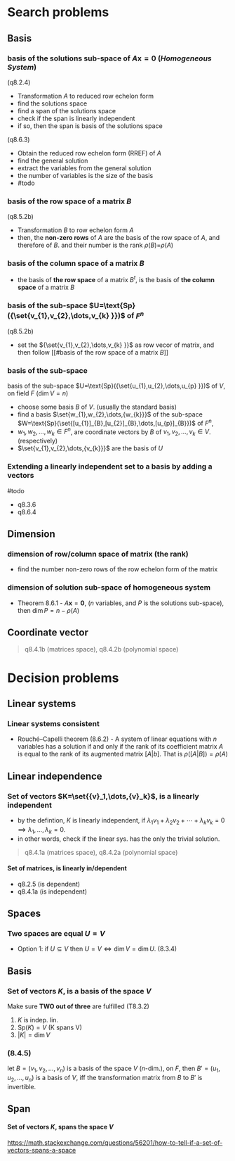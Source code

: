 # Search problems 

## Basis

### basis of the **solutions sub-space of** $A\textbf{x}=\textbf{0}$ (*Homogeneous System*) 

(q8.2.4)
- Transformation $A$ to reduced row echelon form	
- find the solutions space
- find a span of the solutions space
- check if the span is linearly independent
- if so, then the span is basis of the solutions space

(q8.6.3)
- Obtain the reduced row echelon form (RREF) of $A$
- find the general solution
- extract the variables from the general solution
- the number of variables is the size of the basis
- #todo 

### basis of the row space of a matrix $B$
(q8.5.2b)

- Transformation $B$ to row echelon form $A$
- then, the **non-zero rows** of $A$ are the basis of the row space of $A$, and therefore of $B$. and their number is the rank $\rho{(B)=}\rho{(A)}$

### basis of the column space of a matrix $B$

- the basis of **the row space** of a matrix $B^t$, is the basis of **the column space** of a matrix $B$

### basis of the sub-space $U=\text{Sp}({\set{v_{1},v_{2},\dots,v_{k}   }})$ of ${F}^n$
(q8.5.2b)

- set the ${\set{v_{1},v_{2},\dots,v_{k}   }}$ as row vecor of matrix, and then follow [[#basis of the row space of a matrix $B$]] 

### basis of the sub-space 
basis of the sub-space $U=\text{Sp}({\set{u_{1},u_{2},\dots,u_{p}   }})$ of $V$, on field $F$ ($\dim{V}=n$)

- choose some basis $B$ of $V$. (usually the standard basis) 
- find a basis $\set{w_{1},w_{2},\dots,{w_{k}}}$ of the sub-space $W=\text{Sp}(\set{[u_{1}]_{B},[u_{2}]_{B},\dots,[u_{p}]_{B}})$ of $F^n$, 
- $w_{1},w_{2},\dots,{w_{k}}\in{F^n}$, are coordinate vectors by $B$ of $v_{1},v_{2},\dots,{v_{k}}\in{V}$. (respectively)
- $\set{v_{1},v_{2},\dots,{v_{k}}}$ are the basis of $U$

### Extending a linearly independent set to a basis by adding a vectors

#todo 
- q8.3.6
- q8.6.4 

## Dimension 

### dimension of row/column space of matrix (the rank)

- find the number non-zero rows of the row echelon form of the matrix 

### dimension of solution sub-space of homogeneous system

- Theorem 8.6.1 - $A\textbf{x}=\textbf{0}$, ($n$ variables, and $P$ is the solutions sub-space), then $\dim{P}=n-\rho{(A)}$

## Coordinate vector

> q8.4.1b (matrices space), q8.4.2b (polynomial space)


# Decision problems

## Linear systems

### Linear systems consistent

- Rouché–Capelli theorem (8.6.2) - A system of linear equations with $n$ variables has a solution if and only if the rank of its coefficient matrix $A$ is equal to the rank of its augmented matrix $[A|b]$. That is $\rho([A|B])=\rho(A)$

## Linear independence

### Set of vectors $K=\set{{v}_1,\dots,{v}_k}$, is a linearly independent
- by the defintion, $K$ is linearly independent, if  $\lambda_1{v}_1 + \lambda_2{v}_2 + \cdots + \lambda_k{v}_k = {0}\implies{\lambda_{1},\dots,{\lambda_{k}}}=0$.
- in other words, check if the linear sys. has the only the trivial solution.

> q8.4.1a (matrices space), q8.4.2a (polynomial space)

####  Set of matrices, is linearly in/dependent
- q8.2.5 (is dependent)
- q8.4.1a (is independent)

## Spaces 

### Two spaces are equal $U=V$

- Option 1: if $U\subseteq V$ then $U=V \iff \dim V=\dim U$. (8.3.4)



## Basis

### Set of vectors $K$, is a basis of the space $V$

Make sure **TWO out of three** are fulfilled (T8.3.2)
1. $K$ is indep. lin. 
2. $\text{Sp}(K)=V$  (K spans V)
3. $|K|=\dim{V}$ 


### (8.4.5)

let $B={(v_{1},v_{2},\dots,v_{n})}$ is a basis of the space $V$ ($n$-dim.), on $F$, then $B'={(u_{1},u_{2},\dots,u_{n})}$ is a basis of $V$, iff the transformation matrix from $B$ to $B'$ is invertible.

## Span

#### Set of vectors $K$, spans the space $V$

https://math.stackexchange.com/questions/56201/how-to-tell-if-a-set-of-vectors-spans-a-space

